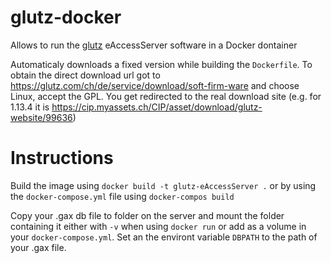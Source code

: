 # glutz-docker

Allows to run the [glutz](https://glutz.com) eAccessServer software in a Docker dontainer

Automaticaly downloads a fixed version while building the `Dockerfile`. To obtain the direct download url got to https://glutz.com/ch/de/service/download/soft-firm-ware and choose Linux, accept the GPL. You get redirected to the real download site (e.g. for 1.13.4 it is https://cip.myassets.ch/CIP/asset/download/glutz-website/99636)


# Instructions

Build the image using `docker build -t glutz-eAccessServer .` or by using the `docker-compose.yml` file using `docker-compos build`

Copy your .gax db file to folder on the server and mount the folder containing it either with `-v` when using `docker run` or add as a volume in your `docker-compose.yml`. Set an the environt variable `DBPATH` to the path of your .gax file.
